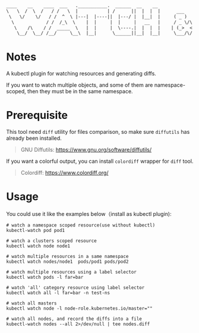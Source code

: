 
```txt
____    __    ____  ___   .___________.  ______  __    __                 _______   __   _______  _______ 
\   \  /  \  /   / /   \  |           | /      ||  |  |  |      ___      |       \ |  | |   ____||   ____|
 \   \/    \/   / /  ^  \ |---|  |----||  |---/ |  |__|  |     ( _ )     |  .--.  ||  | |  |__   |  |__   
  \            / /  /_\  \    |  |     |  |     |   __   |     / _ \/\   |  |  |  ||  | |   __|  |   __|  
   \    /\    / /  _____  \   |  |     |  \----.|  |  |  |    | (_>  <   |  '--'  ||  | |  |     |  |
    \__/  \__/ /__/     \__\  |__|      \______||__|  |__|     \___/\/   |_______/ |__| |__|     |__|
```

# Notes

A kubectl plugin for watching resources and generating diffs.

If you want to watch multiple objects, and some of them are namespace-scoped, then they must be in the same namespace.

# Prerequisite

This tool need `diff` utility for files comparison, so make sure `diffutils` has already been installed.
> GNU Diffutils: https://www.gnu.org/software/diffutils/

If you want a colorful output, you can install `colordiff` wrapper for `diff` tool.
> Colordiff: https://www.colordiff.org/

# Usage

You could use it like the examples below（install as kubectl plugin):

```shell
# watch a namespace scoped resource(use without kubectl)
kubectl-watch pod pod1
```
```shell
# watch a clusters scoped resource 
kubectl watch node node1
```
```shell
# watch multiple resources in a same namespace
kubectl watch nodes/node1  pods/pod1 pods/pod2
```
```shell
# watch multiple resources using a label selector
kubectl watch pods -l far=bar
```
```shell
# watch 'all' category resource using label selector
kubectl watch all -l far=bar -n test-ns
```
```shell
# watch all masters
kubectl watch node -l node-role.kubernetes.io/master=""
```
```shell
# watch all nodes, and record the diffs into a file
kubectl-watch nodes --all 2>/dev/null | tee nodes.diff
```
